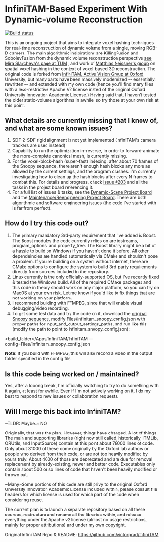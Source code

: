 # InfiniTAM-Based Experiment With Dynamic-volume Reconstruction

[![Build status](https://ci.appveyor.com/api/projects/status/v5thuymftuu7i750/branch/master?svg=true)](https://ci.appveyor.com/project/Algomorph/infinitam/branch/master)

This is an ongoing project that aims to integrate voxel hashing techniques for real-time reconstruction of dynamic volume from a single, moving RGB-D camera. The main algorithmic insipirations are KillingFusion and SobolevFusion from the dynamic volume reconstruction perspective [see Mira Slavcheva's page at TUM](http://campar.in.tum.de/Main/MiraSlavcheva) , and work of [Matthias Neissner's group](https://niessnerlab.org/publications.html) on spatial voxel hashing in the context of voxel-based 3D reconstruction. The original code is forked from [InfiniTAM, Active Vision Group at Oxford University](http://www.robots.ox.ac.uk/~victor/infinitam/), but many parts have been massively modernized -- essentially, rewritten -- and extended with my own code (hence you'll find many files with a less-restrictive Apache V2 license insted of the original Oxford University Innovation Academic License.) Having said that, I haven't tested the older static-volume algorithms in awhile, so try those at your own risk at this point.

## What details are currently missing that I know of, and what are some known issues?

1. SDF-2-SDF rigid alignment is not yet implemented (InfiniTAM's camera trackers are used instead)
2. Capability to run the optimization in-reverse, in order to forward-animate the more-complete canonical mesh, is currently missing.
3. For the voxel-block-hash (super-fast) indexing, after about 70 frames of the Snoopy sequence, there aren't enough hash blocks any more as allowed by the current settings, and the program crashes. I'm currently investigating how to clean up the hash blocks after every N frames to combat this. For details and progress, check [issue #203](https://github.com/Algomorph/InfiniTAM/issues/203) and all the tasks in the project board referencing it.
4. For a full list of issues & tasks, see the [Dynamic-Scene Project Board](https://github.com/Algomorph/InfiniTAM/projects/1) and the [Maintenance/Reengineering Project Board]( https://github.com/Algomorph/InfiniTAM/projects/2). There are both algorithmic and software engineering issues (the code I've started with is far from perfect).

## How do I try this code out?

1. The primary mandatory 3rd-party requirement that I've added is Boost. The Boost modules the code currently relies on are iostreams, program_options, and property_tree. The Boost library might be a bit of a hassle to build on Windows if you haven't done it before. All other dependeincies are handled automatically via CMake and shouldn't pose a problem. If you're building on a system without internet, there are CMake options to configure the system to build 3rd-party requirements directly from sources included in the repository.
2. Linux currently is the only officially-supported OS, but I've recently fixed & tested the Windows build. All of the required CMake packages and this code in theory should work on any major platform, so you can try on MacOS at your own risk. Let me know if you'd like to fix things that are not working on your platform.
3. I recommend building with FFMPEG, since that will enable visual debugging/video recording.
4. To get some test data and try the code on it, download the [original Snoopy sequence](http://campar.in.tum.de/personal/slavcheva/deformable-dataset/index.html), modify Files/infinitam_snoopy_config.json with proper paths for input_and_output_settings_paths, and run like this (modify the path to point to infinitam_snoopy_config.json):

<build_folder>/Apps/InfiniTAM/InfiniTAM --config=Files/infinitam_snoopy_config.json

**Note**: If you build with FFMPEG, this will also record a video in the output folder specified in the config file.

## Is this code being worked on / maintained?

Yes, after a looong break, I'm officially switching to try to do something with it again, at least for awhile. Even if I'm not actively working on it, I do my best to respond to new issues or collaboration requests.

## Will I merge this back into InfiniTAM?

~TLDR: Maybe.~ NO.

Originally, that was the plan. However, things have changed. A lot of things. The main and supporting libraries (right now still called, historically, ITMLib, ORUtils, and InputSource) contain at this point about 78000 lines of code. Only about 31000 of these come originally by the Oxford lab authors or people who derived from their code, or are not too heavily modified by yours truly. About 4000 of those are deprecated and are due for removal replacement by already-existing, newer and better code. Executables only contain about 500 or so lines of code that haven't been heavily modified or thrown out.

~Many~Some portions of this code are still privy to the original Oxford University Innovation Academic License included within, please consult file headers for which license is used for which part of the code when considering reuse.

The current plan is to launch a separate repository based on all these sources, restructure and rename all the libraries within, and release everything under the Apache v2 license (almost no usage restrictions, mainly for proper attributions) and under my own copyright.

Original InfiniTAM Repo & README: https://github.com/victorprad/InfiniTAM
